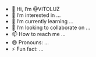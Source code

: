 - 👋 Hi, I’m @VITOLUZ
- 👀 I’m interested in ...
- 🌱 I’m currently learning ...
- 💞️ I’m looking to collaborate on ...
- 📫 How to reach me ...
- 😄 Pronouns: ...
- ⚡ Fun fact: ...

<!---
VITOLUZ/VITOLUZ is a ✨ special ✨ repository because its `README.md` (this file) appears on your GitHub profile.
You can click the Preview link to take a look at your changes.
--->
